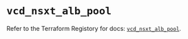 # `vcd_nsxt_alb_pool`

Refer to the Terraform Registory for docs: [`vcd_nsxt_alb_pool`](https://registry.terraform.io/providers/vmware/vcd/3.10.0/docs/resources/nsxt_alb_pool).
